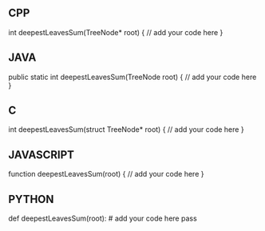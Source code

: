 ## CPP

int deepestLeavesSum(TreeNode* root) {
    // add your code here
}

## JAVA

public static int deepestLeavesSum(TreeNode root) {
    // add your code here
}

## C

int deepestLeavesSum(struct TreeNode* root) {
    // add your code here
}

## JAVASCRIPT

function deepestLeavesSum(root) {
    // add your code here
}

## PYTHON

def deepestLeavesSum(root):
    # add your code here
    pass
